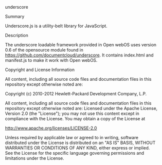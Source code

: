 underscore

Summary

Underscore.js is a utility-belt library for JavaScript.

Description 

The underscore loadable framework provided in Open webOS uses version 0.6 of the opensource module found in https://github.com/documentcloud/underscore. It contains index.html and manifest.js to make it work with Open webOS.

Copyright and License Information

All content, including all source code files and documentation files in this repository except otherwise noted are:

Copyright (c) 2010-2012 Hewlett-Packard Development Company, L.P.

All content, including all source code files and documentation files in this repository except otherwise noted are: Licensed under the Apache License, Version 2.0 (the "License"); you may not use this content except in compliance with the License. You may obtain a copy of the License at

http://www.apache.org/licenses/LICENSE-2.0

Unless required by applicable law or agreed to in writing, software distributed under the License is distributed on an "AS IS" BASIS, WITHOUT WARRANTIES OR CONDITIONS OF ANY KIND, either express or implied. See the License for the specific language governing permissions and limitations under the License.


